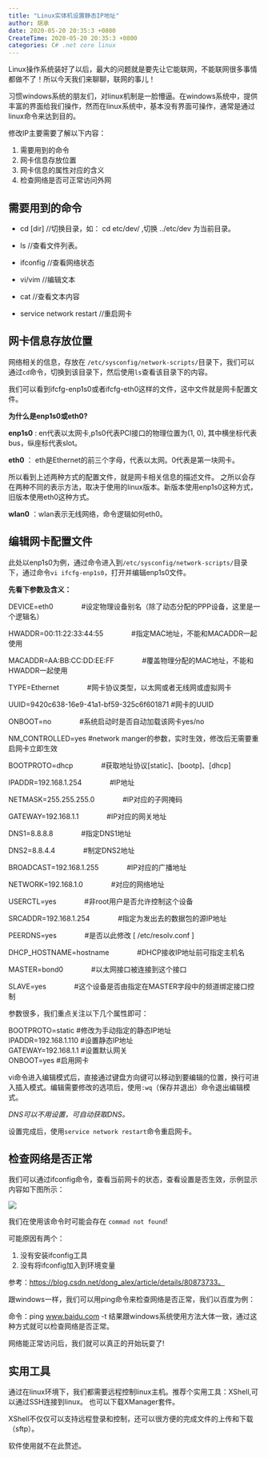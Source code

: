 ```yaml
---
title: "Linux实体机设置静态IP地址"
author: 胡承
date: 2020-05-20 20:35:3 +0800
CreateTime: 2020-05-20 20:35:3 +0800
categories: C# .net core linux
---
```


Linux操作系统装好了以后，最大的问题就是要先让它能联网，不能联网很多事情都做不了！所以今天我们来聊聊，联网的事儿！

<!-- more -->

习惯windows系统的朋友们，对linux机制是一脸懵逼。在windows系统中，提供丰富的界面给我们操作，然而在linux系统中，基本没有界面可操作，通常是通过linux命令来达到目的。

修改IP主要需要了解以下内容：

1. 需要用到的命令
1. 网卡信息存放位置
1. 网卡信息的属性对应的含义
1. 检查网络是否可正常访问外网

## 需要用到的命令

- cd  [dir]       //切换目录，如： cd etc/dev/ ,切换 ../etc/dev 为当前目录。

- ls              //查看文件列表。

- ifconfig        //查看网络状态

- vi/vim          //编辑文本

- cat             //查看文本内容

- service network restart     //重启网卡

## 网卡信息存放位置

网络相关的信息，存放在 `/etc/sysconfig/network-scripts/`目录下，我们可以通过`cd`命令，切换到该目录下，然后使用`ls`查看该目录下的内容。

我们可以看到ifcfg-enp1s0或者ifcfg-eth0这样的文件，这中文件就是网卡配置文件。

**为什么是enp1s0或eth0?**

**enp1s0** : en代表以太网卡,p1s0代表PCI接口的物理位置为(1, 0), 其中横坐标代表bus，纵座标代表slot。

**eth0** ： eth是Ethernet的前三个字母，代表以太网。0代表是第一块网卡。

所以看到上述两种方式的配置文件，就是网卡相关信息的描述文件。
之所以会存在两种不同的表示方法，取决于使用的linux版本。新版本使用enp1s0这种方式，旧版本使用eth0这种方式。

**wlan0** ：wlan表示无线网络，命令逻辑如何eth0。

## 编辑网卡配置文件

此处以enp1s0为例，通过命令进入到`/etc/sysconfig/network-scripts/`目录下，通过命令`vi ifcfg-enp1s0`，打开并编辑enp1s0文件。

**先看下参数及含义：**

DEVICE=eth0　　　　#设定物理设备别名（除了动态分配的PPP设备，这里是一个逻辑名）

HWADDR=00:11:22:33:44:55　　　　#指定MAC地址，不能和MACADDR一起使用

MACADDR=AA:BB:CC:DD:EE:FF　　　　#覆盖物理分配的MAC地址，不能和HWADDR一起使用

TYPE=Ethernet　　　　#网卡协议类型，以太网或者无线网或虚拟网卡

UUID=9420c638-16e9-41a1-bf59-325c6f601871		#网卡的UUID


ONBOOT=no　　　　#系统启动时是否自动加载该网卡yes/no


NM_CONTROLLED=yes	#network manger的参数，实时生效，修改后无需要重启网卡立即生效

BOOTPROTO=dhcp　　　　#获取地址协议[static]、[bootp]、[dhcp]

IPADDR=192.168.1.254　　　　#IP地址

NETMASK=255.255.255.0　　　　#IP对应的子网掩码

GATEWAY=192.168.1.1　　　　#IP对应的网关地址

DNS1=8.8.8.8　　　　#指定DNS1地址

DNS2=8.8.4.4　　　　#制定DNS2地址

BROADCAST=192.168.1.255　　　　#IP对应的广播地址

NETWORK=192.168.1.0　　　　#对应的网络地址

USERCTL=yes　　　　#非root用户是否允许控制这个设备

SRCADDR=192.168.1.254　　　　#指定为发出去的数据包的源IP地址

PEERDNS=yes　　　　#是否以此修改 [ /etc/resolv.conf ]

DHCP_HOSTNAME=hostname　　　　#DHCP接收IP地址前可指定主机名

MASTER=bond0　　　　#以太网接口被连接到这个接口

SLAVE=yes　　　　#这个设备是否由指定在MASTER字段中的频道绑定接口控制

参数很多，我们重点关注以下几个属性即可：

BOOTPROTO=static        #修改为手动指定的静态IP地址  
IPADDR=192.168.1.110    #设置静态IP地址  
GATEWAY=192.168.1.1     #设置默认网关  
ONBOOT=yes              #启用网卡

vi命令进入编辑模式后，直接通过键盘方向键可以移动到要编辑的位置，换行可进入插入模式。编辑需要修改的选项后，使用`:wq`（保存并退出）命令退出编辑模式。

*DNS可以不用设置，可自动获取DNS。*

设置完成后，使用`service network restart`命令重启网卡。

## 检查网络是否正常

我们可以通过ifconfig命令，查看当前网卡的状态，查看设置是否生效，示例显示内容如下图所示：

![](https://i.loli.net/2020/05/20/TfJ4RP9XFZKSD5Y.jpg)

我们在使用该命令时可能会存在 `commad not found`!

可能原因有两个：
1. 没有安装ifconfig工具
1. 没有将ifconfig加入到环境变量

参考：https://blog.csdn.net/dong_alex/article/details/80873733。

跟windows一样，我们可以用ping命令来检查网络是否正常，我们以百度为例：

命令：ping www.baidu.com -t
结果跟windows系统使用方法大体一致，通过这种方式就可以检查网络是否正常。

网络能正常访问后，我们就可以真正的开始玩耍了!

## 实用工具

通过在linux环境下，我们都需要远程控制linux主机。推荐个实用工具：XShell,可以通过SSH连接到linux。
也可以下载XManager套件。

XShell不仅仅可以支持远程登录和控制，还可以很方便的完成文件的上传和下载（sftp）。

软件使用就不在此赘述。



